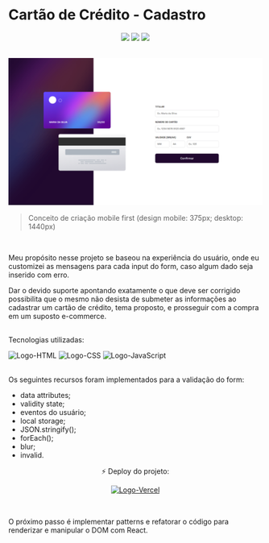 <html>
 <body>
  <h1>Cartão de Crédito - Cadastro</h1>
  <div align="center">
   <img src="https://img.shields.io/github/last-commit/m-4morim/cadastro-cartao-de-credito?logo=git"/>
   <img src="https://img.shields.io/badge/status-developing-yellow"/>
   <img src="https://img.shields.io/badge/deploy-online-brightgreen?logo=vercel"/>
  </div><br>

![Print](./images/print.png)
  <blockquote>Conceito de criação mobile first (design mobile: 375px; desktop: 1440px)</blockquote><br>

  <p>Meu propósito nesse projeto se baseou na experiência do usuário, onde eu customizei as mensagens para cada input do form, caso algum dado seja inserido com erro.</p>
  <p>Dar o devido suporte apontando exatamente o que deve ser corrigido possibilita que o mesmo não desista de submeter as informações ao cadastrar um cartão de crédito, tema proposto, e prosseguir com a compra em um suposto e-commerce.</p>

##
  <div>
   <p>Tecnologias utilizadas:</p>
   <img alt="Logo-HTML" height="50" width="60" src="https://cdn.jsdelivr.net/gh/devicons/devicon/icons/html5/html5-original.svg" />
   <img alt="Logo-CSS" height="50" width="60" src="https://cdn.jsdelivr.net/gh/devicons/devicon/icons/css3/css3-original.svg" />
   <img alt="Logo-JavaScript" height="50" width="60" src="https://cdn.jsdelivr.net/gh/devicons/devicon/icons/javascript/javascript-original.svg" />
  </div><br>
  <div>
   <p>Os seguintes recursos foram implementados para a validação do form:</p>
   <ul>
     <li>data attributes;</li>
     <li>validity state;</li>
     <li>eventos do usuário;</li>
     <li>local storage;</li>
     <li>JSON.stringify();</li>
     <li>forEach();</li>
     <li>blur;</li>
     <li>invalid.</li>
   </ul>
  </div>
  <div align="center">
   <p>⚡ Deploy do projeto:</p>
   <a href="https://validity-state.vercel.app">
    <img alt="Logo-Vercel" src="https://img.shields.io/badge/Vercel-000000?style=for-the-badge&logo=vercel&logoColor=white" />
   </a>
  </div><br>
 </body>
 
 ##
 <footer>
  <p>O próximo passo é implementar patterns e refatorar o código para renderizar e manipular o DOM com React.</p>
 </footer>
</html>
